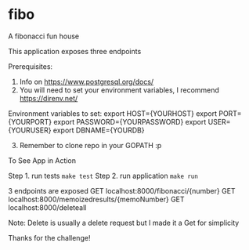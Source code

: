 # fibo
A fibonacci fun house

This application exposes three endpoints

Prerequisites: 
1. Info on https://www.postgresql.org/docs/
2. You will need to set your environment variables, I recommend https://direnv.net/

Environment variables to set:
    export HOST={YOURHOST}
    export PORT={YOURPORT}
    export PASSWORD={YOURPASSWORD}
    export USER={YOURUSER}
    export DBNAME={YOURDB}

3. Remember to clone repo in your GOPATH :p

To See App in Action

Step 1. run tests `make test`
Step 2. run application `make run`

3 endpoints are exposed
GET localhost:8000/fibonacci/{number}
GET localhost:8000/memoizedresults/{memoNumber}
GET localhost:8000/deleteall

Note: Delete is usually a delete request but I made it a Get for simplicity

Thanks for the challenge!
